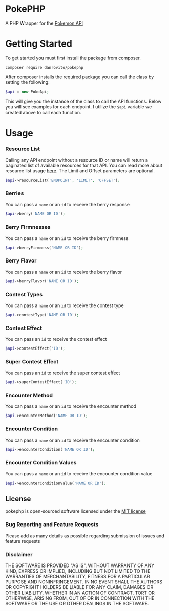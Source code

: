# PokePHP
A PHP Wrapper for the [Pokemon API](https://pokeapi.co/)

# Getting Started

To get started you must first install the package from composer.

```
composer require danrovito/pokephp
```

After composer installs the required package you can call the class by setting the following:

```php
$api = new PokeApi;
```

This will give you the instance of the class to call the API functions.  Below you will see examples for each endpoint.  I utilize the `$api` variable we created above to call each function.

# Usage

### Resource List

Calling any API endpoint without a resource ID or name will return a paginated list of available resources for that API.  You can read more about resource list usage [here](https://pokeapi.co/docsv2/#resource-lists).  The Limit and Offset parameters are optional. 

```PHP
$api->resourceList('ENDPOINT', 'LIMIT', 'OFFSET');
```

### Berries

You can pass a `name` or an `id` to receive the berry response

```PHP
$api->berry('NAME OR ID');
```

### Berry Firmnesses

You can pass a `name` or an `id` to receive the berry firmness

```PHP
$api->berryFirmness('NAME OR ID');
```

### Berry Flavor

You can pass a `name` or an `id` to receive the berry flavor

```PHP
$api->berryFlavor('NAME OR ID');
```

### Contest Types

You can pass a `name` or an `id` to receive the contest type

```PHP
$api->contestType('NAME OR ID');
```

### Contest Effect

You can pass an `id` to receive the contest effect

```PHP
$api->contestEffect('ID');
```

### Super Contest Effect

You can pass an `id` to receive the super contest effect

```PHP
$api->superContestEffect('ID');
```

### Encounter Method

You can pass a `name` or an `id` to receive the encounter method

```PHP
$api->encounterMethod('NAME OR ID');
```

### Encounter Condition

You can pass a `name` or an `id` to receive the encounter condition

```PHP
$api->encounterCondition('NAME OR ID');
```

### Encounter Condition Values

You can pass a `name` or an `id` to receive the encounter condition value

```PHP
$api->encounterConditionValue('NAME OR ID');
```


## License

pokephp is open-sourced software licensed under the [MIT license](http://opensource.org/licenses/MIT)

### Bug Reporting and Feature Requests

Please add as many details as possible regarding submission of issues and feature requests

### Disclaimer

THE SOFTWARE IS PROVIDED "AS IS", WITHOUT WARRANTY OF ANY KIND, EXPRESS OR IMPLIED, INCLUDING BUT NOT LIMITED TO THE WARRANTIES OF MERCHANTABILITY, FITNESS FOR A PARTICULAR PURPOSE AND NONINFRINGEMENT. IN NO EVENT SHALL THE AUTHORS OR COPYRIGHT HOLDERS BE LIABLE FOR ANY CLAIM, DAMAGES OR OTHER LIABILITY, WHETHER IN AN ACTION OF CONTRACT, TORT OR OTHERWISE, ARISING FROM, OUT OF OR IN CONNECTION WITH THE SOFTWARE OR THE USE OR OTHER DEALINGS IN THE SOFTWARE.
